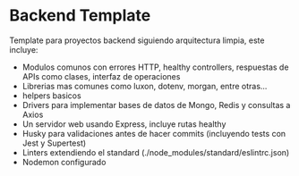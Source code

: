 # Backend Template

Template para proyectos backend siguiendo arquitectura limpia, este incluye:

- Modulos comunos con errores HTTP, healthy controllers, respuestas de APIs como clases, interfaz de operaciones
- Librerias mas comunes como luxon, dotenv, morgan, entre otras...
- helpers basicos
- Drivers para implementar bases de datos de Mongo, Redis y consultas a Axios
- Un servidor web usando Express, incluye rutas healthy
- Husky para validaciones antes de hacer commits (incluyendo tests con Jest y Supertest)
- Linters extendiendo el standard (./node_modules/standard/eslintrc.json)
- Nodemon configurado
